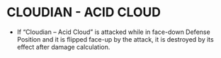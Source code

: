 
# CLOUDIAN - ACID CLOUD

*   If “Cloudian – Acid Cloud” is attacked while in face-down Defense Position and it is flipped face-up by the attack, it is destroyed by its effect after damage calculation.

  